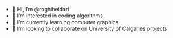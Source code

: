 - 👋 Hi, I’m @roghiheidari
- 👀 I’m interested in coding algorithms
- 🌱 I’m currently learning computer graphics
- 💞️ I’m looking to collaborate on University of Calgaries projects

<!---
roghiheidari/roghiheidari is a ✨ special ✨ repository because its `README.md` (this file) appears on your GitHub profile.
You can click the Preview link to take a look at your changes.
--->
